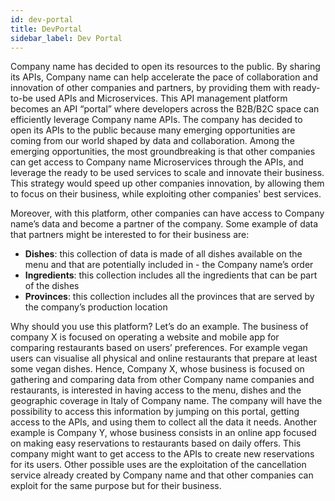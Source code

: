 ```yaml
---
id: dev-portal
title: DevPortal
sidebar_label: Dev Portal
---
```


Company name has decided to open its resources to the public. By sharing its APIs, Company name can help accelerate the pace of collaboration and innovation of other companies and partners, by providing them with ready-to-be used APIs and Microservices. This API management platform becomes an API “portal” where developers across the B2B/B2C space can efficiently leverage Company name APIs.
The company has decided to open its APIs to the public because many emerging opportunities are coming from our world shaped by data and collaboration. 
Among the emerging opportunities, the most groundbreaking is that other companies can get access to Company name Microservices through the APIs, and leverage the ready to be used services to scale and innovate their business. This strategy would speed up other companies innovation, by allowing them to focus on their business, while exploiting other companies' best services.

Moreover, with this platform, other companies can have access to Company name’s data and become a partner of the company. Some example of data that partners might be interested to for their business are:

- **Dishes**: this collection of data is made of all dishes available on the menu and that are potentially included in - the Company name’s order 
- **Ingredients**: this collection includes all the ingredients that can be part of the dishes 
- **Provinces**: this collection includes all the provinces that are served by the company’s production location

Why should you use this platform? Let’s do an example.
The business of company X is focused on operating a website and mobile app for comparing restaurants based on users’ preferences. For example vegan users can visualise all physical and online restaurants that prepare at least some vegan dishes. Hence, Company X, whose business is focused on gathering and comparing data from other Company name companies and restaurants, is interested in having access to the menu, dishes and the geographic coverage in Italy of Company name. 
The company will have the possibility to access this information by jumping on this portal, getting access to the APIs, and using them to collect all the data it needs. 
Another example is Company Y, whose business consists in an online app focused on making easy reservations to restaurants based on daily offers. This company might want to get access to the APIs to create new reservations for its users. Other possible uses are the exploitation of the cancellation service already created by Company name and that other companies can exploit for the same purpose but for their business.



